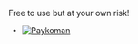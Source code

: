 Free to use but at your own risk!

- [![Paykoman](https://github.com/Paykoman/genpage/actions/workflows/main.yml/badge.svg)](https://github.com/Paykoman/genpage/actions/workflows/main.yml)
